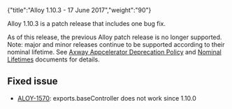 {"title":"Alloy 1.10.3 - 17 June 2017","weight":"90"}

Alloy 1.10.3 is a patch release that includes one bug fix.

As of this release, the previous Alloy patch release is no longer supported. Note: major and minor releases continue to be supported according to their nominal lifetime. See [Axway Appcelerator Deprecation Policy](/docs/appc/AMPLIFY_Appcelerator_Services_Overview/Axway_Appcelerator_Deprecation_Policy/) and [Nominal Lifetimes](/docs/appc/AMPLIFY_Appcelerator_Services_Overview/Axway_Appcelerator_Product_Lifecycle/#NominalLifetimes) documents for details.

## Fixed issue

* [ALOY-1570](https://jira.appcelerator.org/browse/ALOY-1570): exports.baseController does not work since 1.10.0
